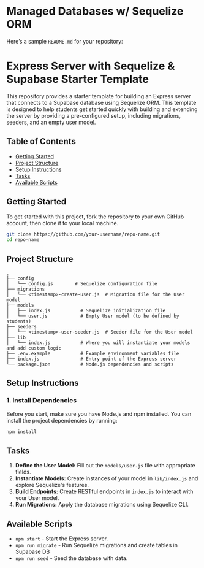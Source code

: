 # Managed Databases w/ Sequelize ORM

Here’s a sample `README.md` for your repository:

# Express Server with Sequelize & Supabase Starter Template

This repository provides a starter template for building an Express server that connects to a Supabase database using Sequelize ORM. This template is designed to help students get started quickly with building and extending the server by providing a pre-configured setup, including migrations, seeders, and an empty user model.

## Table of Contents

-   [Getting Started](#getting-started)
-   [Project Structure](#project-structure)
-   [Setup Instructions](#setup-instructions)
-   [Tasks](#tasks)
-   [Available Scripts](#available-scripts)

## Getting Started

To get started with this project, fork the repository to your own GitHub account, then clone it to your local machine.

```bash
git clone https://github.com/your-username/repo-name.git
cd repo-name
```

## Project Structure

```plaintext
.
├── config
│   └── config.js        # Sequelize configuration file
├── migrations
│   └── <timestamp>-create-user.js  # Migration file for the User model
├── models
│   ├── index.js           # Sequelize initialization file
│   └── user.js            # Empty User model (to be defined by students)
├── seeders
│   └── <timestamp>-user-seeder.js  # Seeder file for the User model
├── lib
│   └── index.js           # Where you will instantiate your models and add custom logic
├── .env.example           # Example environment variables file
├── index.js               # Entry point of the Express server
└── package.json           # Node.js dependencies and scripts
```

## Setup Instructions

### 1. Install Dependencies

Before you start, make sure you have Node.js and npm installed. You can install the project dependencies by running:

```bash
npm install
```

## Tasks

1. **Define the User Model:** Fill out the `models/user.js` file with appropriate fields.
2. **Instantiate Models:** Create instances of your model in `lib/index.js` and explore Sequelize's features.
3. **Build Endpoints:** Create RESTful endpoints in `index.js` to interact with your User model.
4. **Run Migrations:** Apply the database migrations using Sequelize CLI.

## Available Scripts

-   `npm start` - Start the Express server.
-   `npm run migrate` - Run Sequelize migrations and create tables in Supabase DB
-   `npm run seed` - Seed the database with data.
